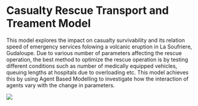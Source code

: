 # Casualty Rescue Transport and Treament Model

This model explores the impact on casualty survivability and its relation speed of emergency services folowing a volcanic eruption in La Soufriere, Gudaloupe. Due to various number of parameters affecting the rescue operation, the best method to optimize the rescue operation is by testing different conditions such as number of medically equipped vehicles, queuing lengths at hospitals due to overloading etc. This model achieves this by using Agent Based Modelling to investigate how the interaction of agents vary with the change in parameters.

![](images/RTT.jpg)
